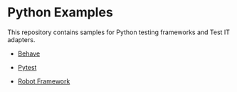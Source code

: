 # Python Examples
This repository contains samples for Python testing frameworks and Test IT adapters.

* [Behave](https://github.com/testgear-tms/python-examples/tree/examples/behave)
  
* [Pytest](https://github.com/testgear-tms/python-examples/tree/examples/pytest)

* [Robot Framework](https://github.com/testgear-tms/python-examples/tree/examples/robotFramework)
     
